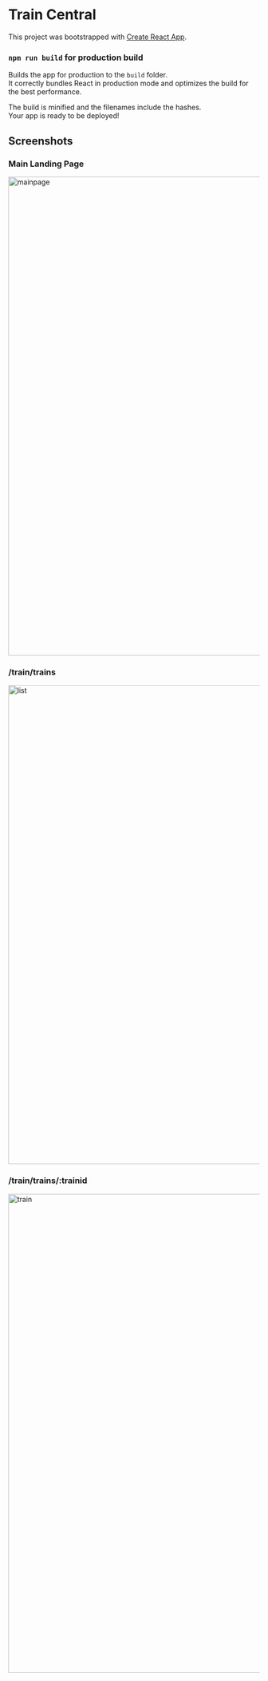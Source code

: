 # Train Central

This project was bootstrapped with [Create React App](https://github.com/facebook/create-react-app).

### `npm run build` for production build

Builds the app for production to the `build` folder.\
It correctly bundles React in production mode and optimizes the build for the best performance.

The build is minified and the filenames include the hashes.\
Your app is ready to be deployed!


## Screenshots

### Main Landing Page

<img width="960" alt="mainpage" src="https://github.com/204g1a0584/204G1A0584/assets/79386814/e1c7676f-d42c-441a-94ed-42f954bcc2f7">

### /train/trains

<img width="960" alt="list" src="https://github.com/204g1a0584/204G1A0584/assets/79386814/e7879626-c91c-47cd-bde3-352fa9e80964">

### /train/trains/:trainid

<img width="960" alt="train" src="https://github.com/204g1a0584/204G1A0584/assets/79386814/88125e2b-8dde-4377-9478-e057e38df554">


